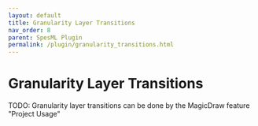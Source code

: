 ```yaml
---
layout: default
title: Granularity Layer Transitions
nav_order: 8
parent: SpesML Plugin
permalink: /plugin/granularity_transitions.html
---
```

# Granularity Layer Transitions

TODO: Granularity layer transitions can be done by the MagicDraw feature "Project Usage"
